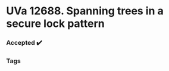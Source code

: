 # UVa 12688. Spanning trees in a secure lock pattern  

### Accepted :heavy_check_mark:

### Tags  
